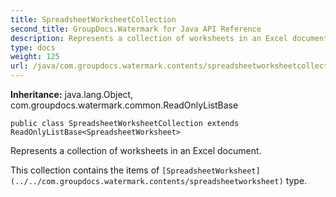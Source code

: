 ```yaml
---
title: SpreadsheetWorksheetCollection
second_title: GroupDocs.Watermark for Java API Reference
description: Represents a collection of worksheets in an Excel document.
type: docs
weight: 125
url: /java/com.groupdocs.watermark.contents/spreadsheetworksheetcollection/
---
```

**Inheritance:**
java.lang.Object, com.groupdocs.watermark.common.ReadOnlyListBase
```
public class SpreadsheetWorksheetCollection extends ReadOnlyListBase<SpreadsheetWorksheet>
```

Represents a collection of worksheets in an Excel document.

This collection contains the items of `[SpreadsheetWorksheet](../../com.groupdocs.watermark.contents/spreadsheetworksheet)` type.
